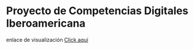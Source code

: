# Proyecto de Competencias Digitales Iberoamericana
enlace de visualización 
[Click aquí](https://juancacode.github.io/mi1ersitioweb/)
